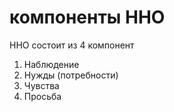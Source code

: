 # компоненты ННО
ННО состоит из 4 компонент

1.  Наблюдение
2.  Нужды (потребности)
3.  Чувства
4.  Просьба